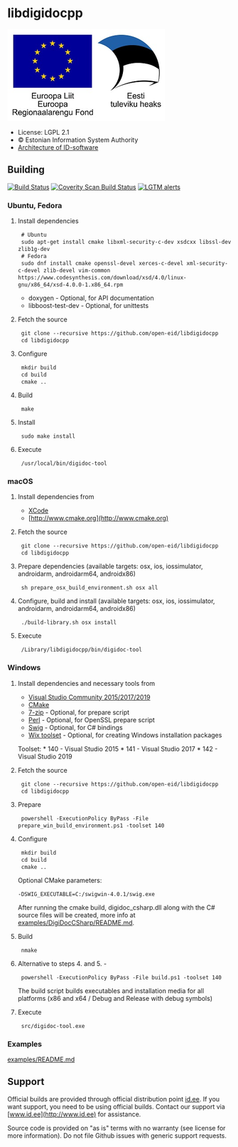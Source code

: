 # libdigidocpp

![European Regional Development Fund](https://github.com/open-eid/DigiDoc4-Client/blob/master/client/images/EL_Regionaalarengu_Fond.png "European Regional Development Fund - DO NOT REMOVE THIS IMAGE BEFORE 05.03.2020")

 * License: LGPL 2.1
 * &copy; Estonian Information System Authority
 * [Architecture of ID-software](http://open-eid.github.io)

## Building
[![Build Status](https://github.com/open-eid/libdigidocpp/workflows/CI/badge.svg?branch=master)](https://github.com/open-eid/libdigidocpp/actions)
[![Coverity Scan Build Status](https://scan.coverity.com/projects/727/badge.svg)](https://scan.coverity.com/projects/727)
[![LGTM alerts](https://img.shields.io/lgtm/alerts/g/open-eid/libdigidocpp.svg?logo=lgtm&logoWidth=18)](https://lgtm.com/projects/g/open-eid/libdigidocpp/alerts/)

### Ubuntu, Fedora

1. Install dependencies

        # Ubuntu
        sudo apt-get install cmake libxml-security-c-dev xsdcxx libssl-dev zlib1g-dev
        # Fedora
        sudo dnf install cmake openssl-devel xerces-c-devel xml-security-c-devel zlib-devel vim-common https://www.codesynthesis.com/download/xsd/4.0/linux-gnu/x86_64/xsd-4.0.0-1.x86_64.rpm

	* doxygen - Optional, for API documentation
	* libboost-test-dev - Optional, for unittests

2. Fetch the source

        git clone --recursive https://github.com/open-eid/libdigidocpp
        cd libdigidocpp

3. Configure

        mkdir build
        cd build
        cmake ..

4. Build

        make

5. Install

        sudo make install

6. Execute

        /usr/local/bin/digidoc-tool

### macOS

1. Install dependencies from
	* [XCode](https://itunes.apple.com/en/app/xcode/id497799835?mt=12)
	* [http://www.cmake.org](http://www.cmake.org)

2. Fetch the source

        git clone --recursive https://github.com/open-eid/libdigidocpp
        cd libdigidocpp

3. Prepare dependencies (available targets: osx, ios, iossimulator, androidarm, androidarm64, androidx86)

        sh prepare_osx_build_environment.sh osx all

4. Configure, build and install (available targets: osx, ios, iossimulator, androidarm, androidarm64, androidx86)

        ./build-library.sh osx install

5. Execute

        /Library/libdigidocpp/bin/digidoc-tool

### Windows

1. Install dependencies and necessary tools from
	* [Visual Studio Community 2015/2017/2019](https://www.visualstudio.com/downloads/)
	* [CMake](http://www.cmake.org)
	* [7-zip](http://www.7-zip.org) - Optional, for prepare script
	* [Perl](https://www.perl.org/get.html) - Optional, for OpenSSL prepare script
	* [Swig](http://swig.org/download.html) - Optional, for C# bindings
	* [Wix toolset](http://wixtoolset.org/releases/) - Optional, for creating Windows installation packages

   Toolset:
        * 140 - Visual Studio 2015
        * 141 - Visual Studio 2017
        * 142 - Visual Studio 2019

2. Fetch the source

        git clone --recursive https://github.com/open-eid/libdigidocpp
        cd libdigidocpp

3. Prepare

        powershell -ExecutionPolicy ByPass -File prepare_win_build_environment.ps1 -toolset 140

4. Configure

        mkdir build
        cd build
        cmake ..

   Optional CMake parameters:

       -DSWIG_EXECUTABLE=C:/swigwin-4.0.1/swig.exe

   After running the cmake build, digidoc_csharp.dll along with the C# source files will be created, more info at
   [examples/DigiDocCSharp/README.md](examples/DigiDocCSharp/README.md).

5. Build

        nmake

6. Alternative to steps 4. and 5. -

        powershell -ExecutionPolicy ByPass -File build.ps1 -toolset 140

    The build script builds executables and installation media for all
    platforms (x86 and x64 / Debug and Release with debug symbols)

7. Execute

        src/digidoc-tool.exe

### Examples
[examples/README.md](examples/README.md)

## Support
Official builds are provided through official distribution point [id.ee](https://www.id.ee/en/article/install-id-software/). If you want support, you need to be using official builds. Contact our support via [www.id.ee](http://www.id.ee) for assistance.

Source code is provided on "as is" terms with no warranty (see license for more information). Do not file Github issues with generic support requests.
